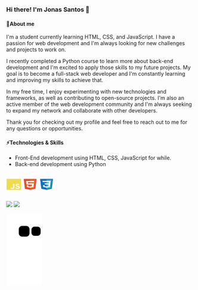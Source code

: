 ### Hi there! I'm Jonas Santos 👋

<form>
  <h4>🖖About me</h4>
  <p>
I'm a student currently learning HTML, CSS, and JavaScript. I have a passion for web development and I'm always looking for new challenges and projects to work on.

I recently completed a Python course to learn more about back-end development and I'm excited to apply those skills to my future projects. My goal is to become a full-stack web developer and I'm constantly learning and improving my skills to achieve that.

In my free time, I enjoy experimenting with new technologies and frameworks, as well as contributing to open-source projects. I'm also an active member of the web development community and I'm always seeking to expand my network and collaborate with other developers.

Thank you for checking out my profile and feel free to reach out to me for any questions or opportunities.
  </p>
  
  <h4>⚡Technologies & Skills</h4>
  <ul>
    <li>Front-End development using HTML, CSS, JavaScript for while.</li>
    <li>Back-end development using Python</li>
  </ul>
 </form>

<div style="display: inline_block"><br>
  <img align="center" alt="Rafa-Js" height="30" width="40" src="https://raw.githubusercontent.com/devicons/devicon/master/icons/javascript/javascript-plain.svg">
  <img align="center" alt="Rafa-HTML" height="30" width="40" src="https://raw.githubusercontent.com/devicons/devicon/master/icons/html5/html5-original.svg">
  <img align="center" alt="Rafa-CSS" height="30" width="40" src="https://raw.githubusercontent.com/devicons/devicon/master/icons/css3/css3-original.svg">
  <!--<img align="center" alt="Rafa-Python" height="30" width="40" src="https://raw.githubusercontent.com/devicons/devicon/master/icons/python/python-original.svg">-->
</div>
  
  ##
 
<div> 
  <a href="https://instagram.com/jonass.sant0s" target="_blank"><img src="https://img.shields.io/badge/-Instagram-%23E4405F?style=for-the-badge&logo=instagram&logoColor=white" target="_blank"></a>
  <a href="https://www.linkedin.com/in/jonassant0s/" target="_blank"><img src="https://img.shields.io/badge/LinkedIn-0077B5?style=for-the-badge&logo=linkedin&logoColor=white" target="_blank"></a>

  ![Snake animation](https://github.com/rafaballerini/rafaballerini/blob/output/github-contribution-grid-snake.svg)
 
</div>
